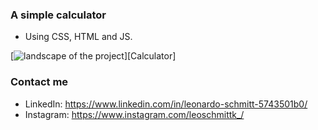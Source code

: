 ### A simple calculator 
- Using CSS, HTML and JS. 

[<img src='./screenshot' alt='landscape of the project' />][Calculator] 


### Contact me 
- LinkedIn: https://www.linkedin.com/in/leonardo-schmitt-5743501b0/ 
- Instagram: https://www.instagram.com/leoschmittk_/